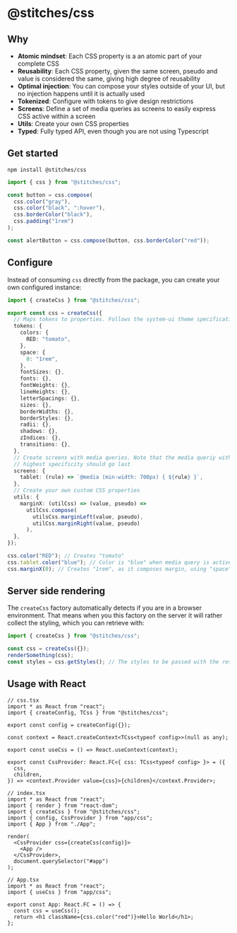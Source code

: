 # @stitches/css

## Why

- **Atomic mindset**: Each CSS property is a an atomic part of your complete CSS
- **Reusability**: Each CSS property, given the same screen, pseudo and value is considered the same, giving high degree of reusability
- **Optimal injection**: You can compose your styles outside of your UI, but no injection happens until it is actually used
- **Tokenized**: Configure with tokens to give design restrictions
- **Screens**: Define a set of media queries as screens to easily express CSS active within a screen
- **Utils**: Create your own CSS properties
- **Typed**: Fully typed API, even though you are not using Typescript

## Get started

`npm install @stitches/css`

```ts
import { css } from "@stitches/css";

const button = css.compose(
  css.color("gray"),
  css.color("black", ":hover"),
  css.borderColor("black"),
  css.padding("1rem")
);

const alertButton = css.compose(button, css.borderColor("red"));
```

## Configure

Instead of consuming `css` directly from the package, you can create your own configured instance:

```ts
import { createCss } from "@stitches/css";

export const css = createCss({
  // Maps tokens to properties. Follows the system-ui theme specification: https://system-ui.com/theme
  tokens: {
    colors: {
      RED: "tomato",
    },
    space: {
      0: "1rem",
    },
    fontSizes: {},
    fonts: {},
    fontWeights: {},
    lineHeights: {},
    letterSpacings: {},
    sizes: {},
    borderWidths: {},
    borderStyles: {},
    radii: {},
    shadows: {},
    zIndices: {},
    transitions: {},
  },
  // Create screens with media queries. Note that the media queriy with the
  // highest specificity should go last
  screens: {
    tablet: (rule) => `@media (min-width: 700px) { ${rule} }`,
  },
  // Create your own custom CSS properties
  utils: {
    marginX: (utilCss) => (value, pseudo) =>
      utilCss.compose(
        utilsCss.marginLeft(value, pseudo),
        utilCss.marginRight(value, pseudo)
      ),
  },
});

css.color("RED"); // Creates "tomato"
css.tablet.color("blue"); // Color is "blue" when media query is active
css.marginX(0); // Creates "1rem", as it composes margin, using "space" from tokens
```

## Server side rendering

The `createCss` factory automatically detects if you are in a browser environment. That means when you this factory on the server it will rather collect the styling, which you can retrieve with:

```ts
import { createCss } from "@stitches/css";

const css = createCss({});
renderSomething(css);
const styles = css.getStyles(); // The styles to be passed with the resulting HTML
```

## Usage with React

```tsx
// css.tsx
import * as React from "react";
import { createConfig, TCss } from "@stitches/css";

export const config = createConfig({});

const context = React.createContext<TCss<typeof config>>(null as any);

export const useCss = () => React.useContext(context);

export const CssProvider: React.FC<{ css: TCss<typeof config> }> = ({
  css,
  children,
}) => <context.Provider value={css}>{children}</context.Provider>;
```

```tsx
// index.tsx
import * as React from "react";
import { render } from "react-dom";
import { createCss } from "@stitches/css";
import { config, CssProvider } from "app/css";
import { App } from "./App";

render(
  <CssProvider css={createCss(config)}>
    <App />
  </CssProvider>,
  document.querySelector("#app")
);
```

```tsx
// App.tsx
import * as React from "react";
import { useCss } from "app/css";

export const App: React.FC = () => {
  const css = useCss();
  return <h1 className={css.color("red")}>Hello World</h1>;
};
```
